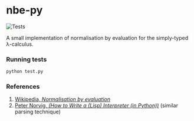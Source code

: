# nbe-py

![Tests](https://github.com/decb/nbe-py/workflows/Tests/badge.svg?branch=main)

A small implementation of normalisation by evaluation for the simply-typed &lambda;-calculus.

### Running tests

```bash
python test.py
```

### References

1. [Wikipedia, *Normalisation by evaluation*](https://en.wikipedia.org/wiki/Normalisation_by_evaluation)
2. [Peter Norvig, *(How to Write a (Lisp) Interpreter (in Python))*](https://norvig.com/lispy.html) (similar parsing technique)

